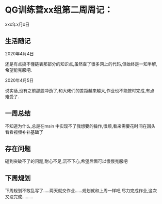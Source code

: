# QG训练营xx组第二周周记：
xxx年x月x日

## 生活随记

2020年4月4日

还是有点搞不懂链表那部分的知识点,虽然查了很多网上的代码,但始终是一知半解,希望能克服吧.

2020年4月5日

说实话,没有之前那股冲劲了,和大佬们的差距越来越大,作业也不能按时完成,有点难受了.

## 一周总结

不知道为什么,总是在main 中实现不了我想要的操作,很烦,看来需要花时间在回头看看视频补补基础了



## 存在问题

碰到突破不了的问题,耐心不足,沉不下心,希望后面可以慢慢克服吧

## 下周规划

下周规划不敢乱写了.....两天就交作业......规划就和上周一样吧,尽力完成作业,这次又没完成.........

